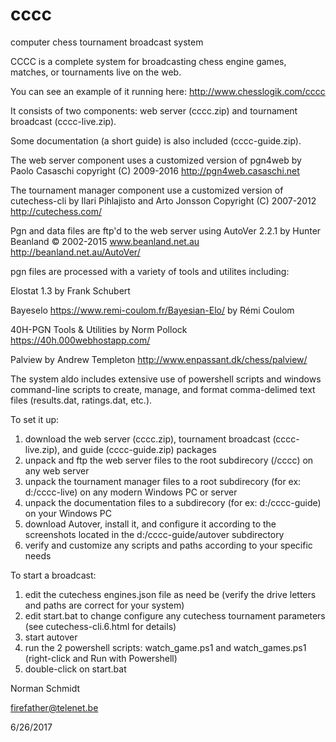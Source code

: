 # cccc
computer chess tournament broadcast system

CCCC is a complete system for broadcasting chess engine games, matches, or tournaments live on the web.

You can see an example of it running here: http://www.chesslogik.com/cccc

It consists of two components:  web server (cccc.zip) and tournament broadcast (cccc-live.zip).

Some documentation (a short guide) is also included (cccc-guide.zip).

The web server component uses a customized version of
pgn4web
by Paolo Casaschi
copyright (C) 2009-2016 
http://pgn4web.casaschi.net

The tournament manager component use a customized version of
cutechess-cli
by Ilari Pihlajisto and Arto Jonsson
Copyright (C) 2007-2012 
http://cutechess.com/

Pgn and data files are ftp'd to the web server using
AutoVer 2.2.1
by Hunter Beanland
© 2002-2015 www.beanland.net.au
http://beanland.net.au/AutoVer/

pgn files are processed with a variety of tools and utilites including:

Elostat 1.3
by Frank Schubert

Bayeselo
https://www.remi-coulom.fr/Bayesian-Elo/
by Rémi Coulom

40H-PGN Tools & Utilities
by Norm Pollock
https://40h.000webhostapp.com/

Palview
by Andrew Templeton
http://www.enpassant.dk/chess/palview/

The system aldo includes extensive use of powershell scripts and windows command-line scripts to create, manage, and format comma-delimed text files (results.dat, ratings.dat, etc.).

To set it up:
1. download the web server (cccc.zip), tournament broadcast (cccc-live.zip), and guide (cccc-guide.zip) packages
2. unpack and ftp the web server files to the root subdirecory (/cccc) on any web server
3. unpack the tournament manager files to a root subdirecory (for ex: d:/cccc-live) on any modern Windows PC or server
4. unpack the documentation files to a subdirecory (for ex: d:/cccc-guide) on your Windows PC
5. download Autover, install it, and configure it according to the screenshots located in the d:/cccc-guide/autover subdirectory
6. verify and customize any scripts and paths according to your specific needs

To start a broadcast:

1. edit the cutechess engines.json file as need be (verify the drive letters and paths are correct for your system)
2. edit start.bat to change configure any cutechess tournament parameters
(see cutechess-cli.6.html for details)
3. start autover
4. run the 2 powershell scripts: watch_game.ps1 and watch_games.ps1 (right-click and Run with Powershell)
5. double-click on start.bat

Norman Schmidt

firefather@telenet.be

6/26/2017

